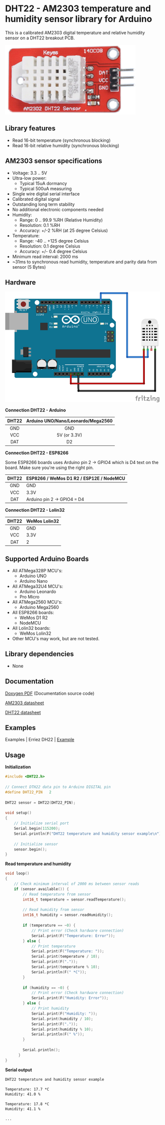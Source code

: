 # DHT22 - AM2303 temperature and humidity sensor library for Arduino

This is a calibrated AM2303 digital temperature and relative humidity sensor on a DHT22 breakout PCB.

![AM2302 DHT22 sensor](https://raw.githubusercontent.com/Erriez/ErriezDHT22/master/extras/AM2302_DHT22_sensor.png)


## Library features

- Read 16-bit temperature (synchronous blocking)
- Read 16-bit relative humidity (synchronous blocking)


## AM2303 sensor specifications

- Voltage: 3.3 .. 5V
- Ultra-low power:
  - Typical 15uA dormancy
  - Typical 500uA measuring
- Single wire digital serial interface
- Calibrated digital signal
- Outstanding long term stability
- No additional electronic components needed
- Humidity:
  - Range: 0 .. 99.9 %RH (Relative Humidity)
  - Resolution:  0.1 %RH
  - Accuracy: +/-2 %RH (at 25 degree Celsius)
- Temperature:
  - Range: -40 .. +125 degree Celsius
  - Resolution: 0.1 degree Celsius
  - Accuracy: +/- 0.4 degree Celsius
- Minimum read interval: 2000 ms
- ~31ms to synchronous read humidity, temperature and parity data from sensor (5 Bytes)


## Hardware

![Schematic DHT22 and Arduino UNO](https://raw.githubusercontent.com/Erriez/ErriezDHT22/master/extras/DHT22_Arduino_UNO.png)

**Connection DHT22 - Arduino**

| DHT22 | Arduino UNO/Nano/Leonardo/Mega2560 |
| :---: | :--------------------------------: |
|  GND  |                GND                 |
|  VCC  |            5V (or 3.3V)            |
|  DAT  |                 D2                 |

**Connection DHT22 - ESP8266**

Some ESP8266 boards uses Arduino pin 2 -> GPIO4 which is D4 text on the board. Make sure you're using the right pin.

| DHT22 | ESP8266 / WeMos D1 R2 / ESP12E / NodeMCU |
| :---: | ---------------------------------------- |
|  GND  | GND                                      |
|  VCC  | 3.3V                                     |
|  DAT  | Arduino pin 2 -> GPIO4 = D4              |

**Connection DHT22 - Lolin32**

| DHT22 | WeMos Lolin32 |
| :---: | ------------- |
|  GND  | GND           |
|  VCC  | 3.3V          |
|  DAT  | 2             |


## Supported Arduino Boards

- All ATMega328P MCU's:
  - Arduino UNO
  - Arduino Nano
- All ATMega32U4 MCU's:
  - Arduino Leonardo
  - Pro Micro
- All ATMega2560 MCU's:
  - Arduino Mega2560
- All ESP8266 boards:
  - WeMos D1 R2
  - NodeMCU
- All Lolin32 boards:
  - WeMos Lolin32
- Other MCU's may work, but are not tested.


## Library dependencies

* None


## Documentation

[Doxygen PDF](https://github.com/Erriez/ErriezDHT22/raw/master/doc/latex/refman.pdf) (Documentation source code)

[AM2303 datasheet](http://www.aosong.com/asp_bin/Products/en/AM2303.pdf)

[DHT22 datasheet](https://www.google.com/search?q=DHT22+datasheet)


## Examples

Examples | Erriez DH22 | [Example](https://github.com/Erriez/ErriezDHT22/blob/master/examples/Example/Example.ino)


## Usage

**Initialization**

```c++
#include <DHT22.h>
  
// Connect DTH22 data pin to Arduino DIGITAL pin
#define DHT22_PIN   2
  
DHT22 sensor = DHT22(DHT22_PIN);
  
void setup()
{
    // Initialize serial port
    Serial.begin(115200);
    Serial.println(F("DHT22 temperature and humidity sensor example\n"));
    
    // Initialize sensor
    sensor.begin();
}
```


**Read temperature and humidity**

```c++
void loop()
{
    // Check minimum interval of 2000 ms between sensor reads
    if (sensor.available()) {
        // Read temperature from sensor
        int16_t temperature = sensor.readTemperature();
  
        // Read humidity from sensor
        int16_t humidity = sensor.readHumidity();
  
        if (temperature == ~0) {
            // Print error (Check hardware connection)
            Serial.print(F("Temperature: Error"));
        } else {
            // Print temperature
            Serial.print(F("Temperature: "));
            Serial.print(temperature / 10);
            Serial.print(F("."));
            Serial.print(temperature % 10);
            Serial.println(F(" *C"));
        }
  
        if (humidity == ~0) {
            // Print error (Check hardware connection)
            Serial.print(F("Humidity: Error"));
        } else {
            // Print humidity
            Serial.print(F("Humidity: "));
            Serial.print(humidity / 10);
            Serial.print(F("."));
            Serial.print(humidity % 10);
            Serial.println(F(" %"));
        }
        
        Serial.println();
      }
}
```


**Serial output**

```
DHT22 temperature and humidity sensor example
  
Temperature: 17.7 *C
Humidity: 41.0 %
  
Temperature: 17.8 *C
Humidity: 41.1 %
  
...
```